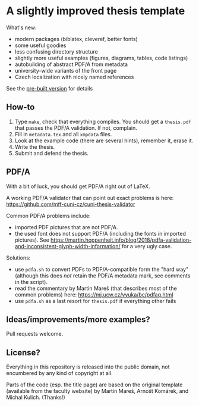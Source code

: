 
# A slightly improved thesis template

What's new:

- modern packages (biblatex, cleveref, better fonts)
- some useful goodies
- less confusing directory structure
- slightly more useful examples (figures, diagrams, tables, code listings)
- autobuilding of abstract PDF/A from metadata
- university-wide variants of the front page
- Czech localization with nicely named references

See the [pre-built version](build/thesis.pdf) for details

## How-to

1. Type `make`, check that everything compiles. You should get a `thesis.pdf` that passes the PDF/A validation. If not, complain.
2. Fill in `metadata.tex` and all `xmpdata` files.
3. Look at the example code (there are several hints), remember it, erase it.
4. Write the thesis.
5. Submit and defend the thesis.

## PDF/A

With a bit of luck, you should get PDF/A right out of LaTeX.

A working PDF/A validator that can point out exact problems is here: https://github.com/mff-cuni-cz/cuni-thesis-validator

Common PDF/A problems include:

- imported PDF pictures that are not PDF/A.
- the used font does not support PDF/A (including the fonts in imported pictures). See https://martin.hoppenheit.info/blog/2018/pdfa-validation-and-inconsistent-glyph-width-information/ for a very ugly case.

Solutions:

- use `pdfa.sh` to convert PDFs to PDF/A-compatible form the "hard way" (although this does _not_ retain the PDF/A metadata mark, see comments in the script).
- read the commentary by Martin Mareš (that describes most of the common problems) here: https://mj.ucw.cz/vyuka/bc/pdfaq.html
- use `pdfa.sh` as a last resort for `thesis.pdf` if everything other fails

## Ideas/improvements/more examples?

Pull requests welcome.

## License?

Everything in this repository is released into the public domain, not encumbered by any kind of copyright at all.

Parts of the code (esp. the title page) are based on the original template (available from the faculty website) by Martin Mareš, Arnošt Komárek, and Michal Kulich. (Thanks!)
